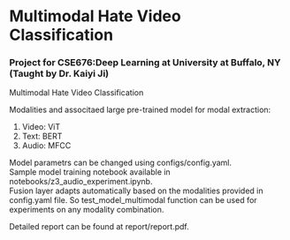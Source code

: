 # Multimodal Hate Video Classification
### Project for CSE676:Deep Learning at University at Buffalo, NY (Taught by Dr. Kaiyi Ji)

Multimodal Hate Video Classification
     
Modalities and associtaed large pre-trained model for modal extraction:
1. Video: ViT 
1. Text: BERT
1. Audio: MFCC

Model parametrs can be changed using configs/config.yaml.     
Sample model training notebook available in notebooks/z3_audio_experiment.ipynb.     
Fusion layer adapts automatically based on the modalities provided in config.yaml file. So test_model_multimodal function can be used for experiments on any modality combination.     

Detailed report can be found at report/report.pdf.
    